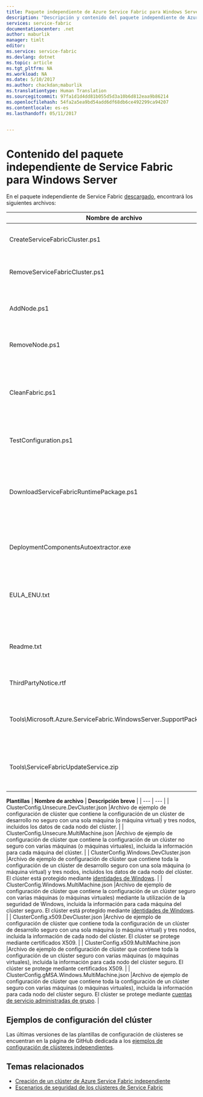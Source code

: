 ```yaml
---
title: Paquete independiente de Azure Service Fabric para Windows Server | Microsoft Docs
description: "Descripción y contenido del paquete independiente de Azure Service Fabric para Windows Server."
services: service-fabric
documentationcenter: .net
author: maburlik
manager: timlt
editor: 
ms.service: service-fabric
ms.devlang: dotnet
ms.topic: article
ms.tgt_pltfrm: NA
ms.workload: NA
ms.date: 5/10/2017
ms.author: chackdan;maburlik
ms.translationtype: Human Translation
ms.sourcegitcommit: 97fa1d1d4dd81b055d5d3a10b6d812eaa9b86214
ms.openlocfilehash: 54fa2a5ea9bd54add6df68db6ce492299ca94207
ms.contentlocale: es-es
ms.lasthandoff: 05/11/2017


---
```


# <a name="contents-of-service-fabric-standalone-package-for-windows-server"></a>Contenido del paquete independiente de Service Fabric para Windows Server
En el paquete independiente de Service Fabric [descargado](http://go.microsoft.com/fwlink/?LinkId=730690), encontrará los siguientes archivos:

| **Nombre de archivo** | **Descripción breve** |
| --- | --- |
| CreateServiceFabricCluster.ps1 |Un script de PowerShell que crea el clúster mediante la configuración de ClusterConfig.json. |
| RemoveServiceFabricCluster.ps1 |Un script de PowerShell que elimina el clúster mediante la configuración de ClusterConfig.json. |
| AddNode.ps1 |Un script de PowerShell para agregar un nodo a un clúster implementado existente en el equipo actual. |
| RemoveNode.ps1 |Un script de PowerShell para quitar un nodo de un clúster implementado existente del equipo actual. |
| CleanFabric.ps1 |Un script de PowerShell para limpiar una instalación independiente de Service Fabric de la máquina actual. Las instalaciones anteriores de MSI se deben quitar mediante sus propios desinstaladores asociados. |
| TestConfiguration.ps1 |Un script de PowerShell para analizar la infraestructura como se especifica en Cluster.json. |
| DownloadServiceFabricRuntimePackage.ps1 |Un script de PowerShell que se utiliza para descargar el paquete en tiempo de ejecución más reciente fuera de banda, para situaciones en las que el equipo donde se vaya a implementar no esté conectado a Internet. |
| DeploymentComponentsAutoextractor.exe |Archivo autoextraíble que contiene los componentes de implementación que usan los scripts del paquete independiente. |
| EULA_ENU.txt |Términos de licencia para usar el paquete independiente de Windows Server para Microsoft Azure Service Fabric. Puede [descargar una copia de los términos de licencia](http://go.microsoft.com/fwlink/?LinkID=733084) ahora. |
| Readme.txt |Un vínculo a las notas de la versión e instrucciones de instalación básica. Se trata de un subconjunto de las instrucciones de este documento. |
| ThirdPartyNotice.rtf |Aviso de software de terceros que está en el paquete. |
| Tools\Microsoft.Azure.ServiceFabric.WindowsServer.SupportPackage.zip |StandaloneLogCollector.exe, que se ejecuta a petición para recopilar y cargar registros de seguimiento en Microsoft para soporte técnico. |
| Tools\ServiceFabricUpdateService.zip |Herramienta que se usa para habilitar la actualización automática de código en los clústeres que no tienen acceso a Internet. [aquí](service-fabric-cluster-upgrade-windows-server.md)|

**Plantillas** 
| **Nombre de archivo** | **Descripción breve** |
| --- | --- |
| ClusterConfig.Unsecure.DevCluster.json |Archivo de ejemplo de configuración de clúster que contiene la configuración de un clúster de desarrollo no seguro con una sola máquina (o máquina virtual) y tres nodos, incluidos los datos de cada nodo del clúster. |
| ClusterConfig.Unsecure.MultiMachine.json |Archivo de ejemplo de configuración de clúster que contiene la configuración de un clúster no seguro con varias máquinas (o máquinas virtuales), incluida la información para cada máquina del clúster. |
| ClusterConfig.Windows.DevCluster.json |Archivo de ejemplo de configuración de clúster que contiene toda la configuración de un clúster de desarrollo seguro con una sola máquina (o máquina virtual) y tres nodos, incluidos los datos de cada nodo del clúster. El clúster está protegido mediante [identidades de Windows](https://msdn.microsoft.com/library/ff649396.aspx). |
| ClusterConfig.Windows.MultiMachine.json |Archivo de ejemplo de configuración de clúster que contiene la configuración de un clúster seguro con varias máquinas (o máquinas virtuales) mediante la utilización de la seguridad de Windows, incluida la información para cada máquina del clúster seguro. El clúster está protegido mediante [identidades de Windows](https://msdn.microsoft.com/library/ff649396.aspx). |
| ClusterConfig.x509.DevCluster.json |Archivo de ejemplo de configuración de clúster que contiene toda la configuración de un clúster de desarrollo seguro con una sola máquina (o máquina virtual) y tres nodos, incluida la información de cada nodo del clúster. El clúster se protege mediante certificados X509. |
| ClusterConfig.x509.MultiMachine.json |Archivo de ejemplo de configuración de clúster que contiene toda la configuración de un clúster seguro con varias máquinas (o máquinas virtuales), incluida la información para cada nodo del clúster seguro. El clúster se protege mediante certificados X509. |
| ClusterConfig.gMSA.Windows.MultiMachine.json |Archivo de ejemplo de configuración de clúster que contiene toda la configuración de un clúster seguro con varias máquinas (o máquinas virtuales), incluida la información para cada nodo del clúster seguro. El clúster se protege mediante [cuentas de servicio administradas de grupo](https://technet.microsoft.com/en-us/library/jj128431(v=ws.11).aspx). |

## <a name="cluster-configuration-samples"></a>Ejemplos de configuración del clúster
Las últimas versiones de las plantillas de configuración de clústeres se encuentran en la página de GitHub dedicada a los [ejemplos de configuración de clústeres independientes](https://github.com/Azure-Samples/service-fabric-dotnet-standalone-cluster-configuration/tree/master/Samples).

## <a name="related"></a>Temas relacionados
* [Creación de un clúster de Azure Service Fabric independiente](service-fabric-cluster-creation-for-windows-server.md)
* [Escenarios de seguridad de los clústeres de Service Fabric](service-fabric-windows-cluster-windows-security.md)

